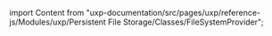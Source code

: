 
import Content from "uxp-documentation/src/pages/uxp/reference-js/Modules/uxp/Persistent File Storage/Classes/FileSystemProvider";

<Content query="product=photoshop"/>
